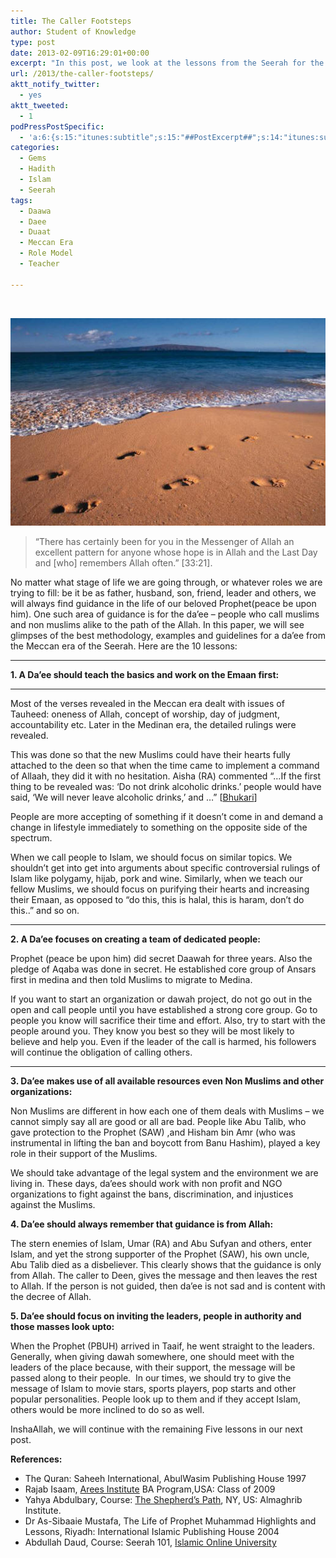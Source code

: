 ```yaml
---
title: The Caller Footsteps
author: Student of Knowledge
type: post
date: 2013-02-09T16:29:01+00:00
excerpt: "In this post, we look at the lessons from the Seerah for the Da'ee and teachers, who call others to Islam.."
url: /2013/the-caller-footsteps/
aktt_notify_twitter:
  - yes
aktt_tweeted:
  - 1
podPressPostSpecific:
  - 'a:6:{s:15:"itunes:subtitle";s:15:"##PostExcerpt##";s:14:"itunes:summary";s:15:"##PostExcerpt##";s:15:"itunes:keywords";s:17:"##WordPressCats##";s:13:"itunes:author";s:10:"##Global##";s:15:"itunes:explicit";s:2:"No";s:12:"itunes:block";s:2:"No";}'
categories:
  - Gems
  - Hadith
  - Islam
  - Seerah
tags:
  - Daawa
  - Daee
  - Duaat
  - Meccan Era
  - Role Model
  - Teacher

---
```

&nbsp;

[<img class="aligncenter size-full wp-image-2026" title="footsteps_in_the_sand" src="/wp-content/uploads/2013/02/footsteps_in_the_sand.jpg" alt="" />][1]

> “There has certainly been for you in the Messenger of Allah an excellent pattern for anyone whose hope is in Allah and the Last Day and [who] remembers Allah often.” [33:21].

No matter what stage of life we are going through, or whatever roles we are trying to fill: be it be as father, husband, son, friend, leader and others, we will always find guidance in the life of our beloved Prophet(peace be upon him). One such area of guidance is for the da’ee – people who call muslims and non muslims alike to the path of the Allah. In this paper, we will see glimpses of the best methodology, examples and guidelines for a da’ee from the Meccan era of the Seerah. Here are the 10 lessons:
  
 ****

**1. A Da’ee should teach the basics and work on the Emaan first:**

 ****
  
Most of the verses revealed in the Meccan era dealt with issues of Tauheed: oneness of Allah, concept of worship, day of judgment, accountability etc. Later in the Medinan era, the detailed rulings were revealed.
  
This was done so that the new Muslims could have their hearts fully attached to the deen so that when the time came to implement a command of Allaah, they did it with no hesitation. Aisha (RA) commented “&#8230;If the first thing to be revealed was: &#8216;Do not drink alcoholic drinks.&#8217; people would have said, &#8216;We will never leave alcoholic drinks,&#8217; and &#8230;” [<a href="http://sunnah.com/bukhari/66#15" target="_blank">Bhukari</a>]
  
People are more accepting of something if it doesn’t come in and demand a change in lifestyle immediately to something on the opposite side of the spectrum.
  
When we call people to Islam, we should focus on similar topics. We shouldn’t get into get into arguments about specific controversial rulings of Islam like polygamy, hijab, pork and wine. Similarly, when we teach our fellow Muslims, we should focus on purifying their hearts and increasing their Emaan, as opposed to “do this, this is halal, this is haram, don’t do this..” and so on.
  
 ****

**2. A Da’ee focuses on creating a team of dedicated people:**

Prophet (peace be upon him) did secret Daawah for three years. Also the pledge of Aqaba was done in secret. He established core group of Ansars first in medina and then told Muslims to migrate to Medina.
  
If you want to start an organization or dawah project, do not go out in the open and call people until you have established a strong core group. Go to people you know will sacrifice their time and effort. Also, try to start with the people around you. They know you best so they will be most likely to believe and help you. Even if the leader of the call is harmed, his followers will continue the obligation of calling others.
  
 ****

**3. Da’ee makes use of all available resources even Non Muslims and other organizations:**

Non Muslims are different in how each one of them deals with Muslims – we cannot simply say all are good or all are bad. People like Abu Talib, who gave protection to the Prophet (SAW) ,and Hisham bin Amr (who was instrumental in lifting the ban and boycott from Banu Hashim), played a key role in their support of the Muslims.
  
We should take advantage of the legal system and the environment we are living in. These days, da’ees should work with non profit and NGO organizations to fight against the bans, discrimination, and injustices against the Muslims.

**4. Da’ee should always remember that guidance is from Allah:**

The stern enemies of Islam, Umar (RA) and Abu Sufyan and others, enter Islam, and yet the strong supporter of the Prophet (SAW), his own uncle, Abu Talib died as a disbeliever. This clearly shows that the guidance is only from Allah. The caller to Deen, gives the message and then leaves the rest to Allah. If the person is not guided, then da’ee is not sad and is content with the decree of Allah.

**5. Da’ee should focus on inviting the leaders, people in authority and those masses look upto:**

When the Prophet (PBUH) arrived in Taaif, he went straight to the leaders. Generally, when giving dawah somewhere, one should meet with the leaders of the place because, with their support, the message will be passed along to their people.  In our times, we should try to give the message of Islam to movie stars, sports players, pop starts and other popular personalities. People look up to them and if they accept Islam, others would be more inclined to do so as well.

InshaAllah, we will continue with the remaining Five lessons in our next post.

**References:**

  * The Quran: Saheeh International, AbulWasim Publishing House 1997
  * Rajab Isaam, <a href="http://www.arees.org/" target="_blank">Arees Institute</a> BA Program,USA: Class of 2009
  * Yahya Abdulbary, Course: <a href="http://almaghrib.org/seminars/islamic-history/the-shepherds-path#info" target="_blank">The Shepherd&#8217;s Path</a>, NY, US: Almaghrib Institute.
  * Dr As-Sibaaie Mustafa, The Life of Prophet Muhammad Highlights and Lessons, Riyadh: International Islamic Publishing House 2004
  * Abdullah Daud, Course: Seerah 101, <a href="http://bais.islamiconlineuniversity.com/" target="_blank">Islamic Online University</a>

 [1]: /wp-content/uploads/2013/02/footsteps_in_the_sand.jpg
